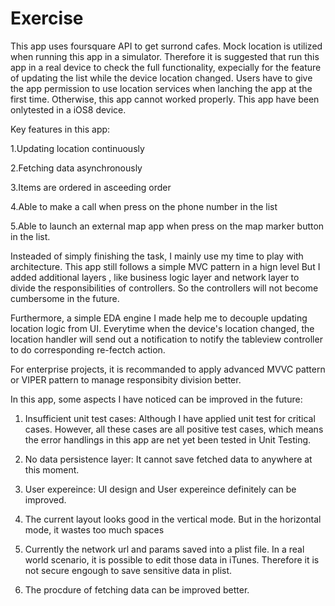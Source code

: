 # Exercise

This app uses foursquare API to get surrond cafes. Mock location is utilized when running this app in a simulator.
Therefore it is suggested that run this app in a real device to check the full functionality, expecially for the feature of updating the list while the device location changed.
Users have to give the app permission to use location services when lanching the app at the first time. Otherwise, this app cannot worked properly.
This app have been onlytested in a iOS8 device. 


Key features in this app:

1.Updating location continuously

2.Fetching data asynchronously

3.Items are ordered in asceeding order

4.Able to make a call when press on the phone number in the list

5.Able to launch an external map app when press on the map marker button in the list.



Insteaded of simply finishing the task, I mainly use my time to play with architecture.
This app still follows a simple MVC pattern in a hign level
But I added additional layers , like business logic layer and network layer to divide the responsibilities of controllers.
So the controllers will not become cumbersome  in the future.

Furthermore, a simple EDA engine I made help me to decouple updating location logic from UI. Everytime when the device's location changed, the location handler will send out a notification to notify the tableview controller to do corresponding re-fectch action.

For enterprise projects, it is recommanded to apply advanced MVVC pattern or VIPER pattern to manage responsibity division better.


In this app, some aspects I have noticed can be improved in the future:

1. Insufficient unit test cases: Although I have applied unit test for critical cases. However, all these cases are all positive test cases, which means the error handlings in this app are net yet been tested in Unit Testing. 

2. No data persistence layer: It cannot save fetched data to anywhere at this moment.

3. User expereince: UI design and User expereince definitely can be improved. 

4. The current layout looks good in the vertical mode. But in the horizontal mode, it wastes too much spaces

5. Currently the network url and params saved into a plist file. In a real world scenario, it is possible to edit those data in iTunes. Therefore it is not secure engough to save sensitive data in plist.

6. The procdure of fetching data can be improved better.



